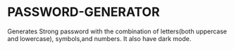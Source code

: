 # PASSWORD-GENERATOR
Generates Strong password with the combination of letters(both uppercase and lowercase), symbols,and numbers. It also have dark mode.
